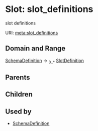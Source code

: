 
# Slot: slot_definitions


slot definitions

URI: [meta:slot_definitions](https://w3id.org/linkml/meta/slot_definitions)


## Domain and Range

[SchemaDefinition](SchemaDefinition.md) ->  <sub>0..*</sub> [SlotDefinition](SlotDefinition.md)

## Parents


## Children


## Used by

 * [SchemaDefinition](SchemaDefinition.md)
